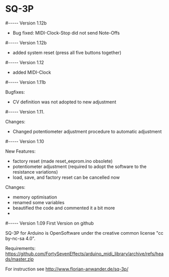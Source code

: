 # SQ-3P
#-----
Version 1.12b
- Bug fixed: MIDI-Clock-Stop did not send Note-Offs

#-----
Version 1.12b
- added system reset (press all five buttons together) 

#-----
Version 1.12
- added MIDI-Clock
 
#-----
Version 1.11b

Bugfixes:
- CV definition was not adopted to new adjustment

#-----
Version 1.11.

Changes:
- Changed potentiometer adjustment procedure to automatic adjustment


#-----
Version 1.10

New Features:
- factory reset (made reset_eeprom.ino obsolete)
- potentiometer adjustment (required to adopt the software to the resistance variations)
- load, save, and factory reset can be cancelled now 

Changes:
- memory optimisation
- renamed some variables
- beautified the code and commented it a bit more
- 
#-----
Version 1.09 First Version on github

SQ-3P for Arduino is OpenSoftware under the creative common license "cc by-nc-sa 4.0".

Requirements: https://github.com/FortySevenEffects/arduino_midi_library/archive/refs/heads/master.zip

For instruction see http://www.florian-anwander.de/sq-3p/

